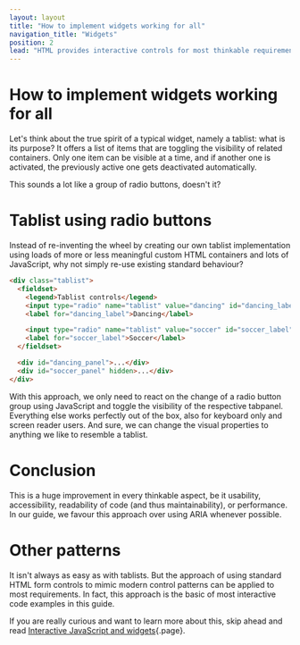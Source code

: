 ```yaml
---
layout: layout
title: "How to implement widgets working for all"
navigation_title: "Widgets"
position: 2
lead: "HTML provides interactive controls for most thinkable requirements. Instead of using complex ARIA semantics and developing all interactivity on one's own, once again, standard browser behaviour is a fool-proof way to provide even complex custom functionalities in the style of modern widgets."
---
```


# How to implement widgets working for all

Let's think about the true spirit of a typical widget, namely a tablist: what is its purpose? It offers a list of items that are toggling the visibility of related containers. Only one item can be visible at a time, and if another one is activated, the previously active one gets deactivated automatically.

This sounds a lot like a group of radio buttons, doesn't it?

# Tablist using radio buttons

Instead of re-inventing the wheel by creating our own tablist implementation using loads of more or less meaningful custom HTML containers and lots of JavaScript, why not simply re-use existing standard behaviour?

```html
<div class="tablist">
  <fieldset>
    <legend>Tablist controls</legend>
    <input type="radio" name="tablist" value="dancing" id="dancing_label" checked />
    <label for="dancing_label">Dancing</label>

    <input type="radio" name="tablist" value="soccer" id="soccer_label" />
    <label for="soccer_label">Soccer</label>
  </fieldset>

  <div id="dancing_panel">...</div>
  <div id="soccer_panel" hidden>...</div>
</div>
```

With this approach, we only need to react on the change of a radio button group using JavaScript and toggle the visibility of the respective tabpanel. Everything else works perfectly out of the box, also for keyboard only and screen reader users. And sure, we can change the visual properties to anything we like to resemble a tablist.

# Conclusion

This is a huge improvement in every thinkable aspect, be it usability, accessibility, readability of code (and thus maintainability), or performance. In our guide, we favour this approach over using ARIA whenever possible.

# Other patterns

It isn't always as easy as with tablists. But the approach of using standard HTML form controls to mimic modern control patterns can be applied to most requirements. In fact, this approach is the basic of most interactive code examples in this guide.

If you are really curious and want to learn more about this, skip ahead and read [Interactive JavaScript and widgets](/examples/widgets){.page}.